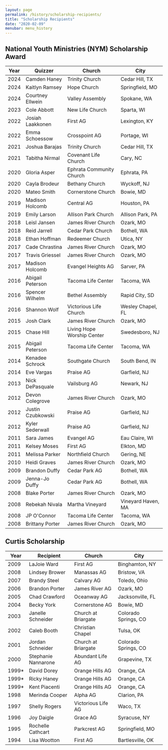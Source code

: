 ```yaml
---
layout: page
permalink: /history/scholarship-recipients/
title: "Scholarship Recipients"
date: "2020-02-09"
menubar: menu_history
---
```


## National Youth Ministries (NYM) Scholarship Award

| Year | Quizzer           | Church                     | City               |
| ---- | ----------------- | -------------------------- | ------------------ |
| 2024 | Camden Haney      | Trinity Church             | Cedar Hill, TX     |
| 2024 | Kaitlyn Ramsey    | Hope Church                | Springfield, MO    |
| 2024 | Courtney Ellwein  | Valley Assembly            | Spokane, WA        |
| 2023 | Cole Abbott       | New Life Church            | Sparta, WI         |
| 2022 | Josiah Laakkonen  | First AG                   | Lexington, KY      |
| 2022 | Emma Schoessow    | Crosspoint AG              | Portage, WI        |
| 2021 | Joshua Barajas    | Trinity Church             | Cedar Hill, TX     |
| 2021 | Tabitha Nirmal    | Covenant Life Church       | Cary, NC           |
| 2020 | Gloria Asper      | Ephrata Community Church   | Ephrata, PA        |
| 2020 | Cayla Brodeur     | Bethany Church             | Wyckoff, NJ        |
| 2020 | Mateo Smith       | Cornerstone Church         | Bowie, MD          |
| 2019 | Madison Holcomb   | Central AG                 | Houston, PA        |
| 2019 | Emily Larson      | Allison Park Church        | Allison Park, PA   |
| 2018 | Leisl Jansen      | James River Church         | Ozark, MO          |
| 2018 | Reid Jarrell      | Cedar Park Church          | Bothell, WA        |
| 2018 | Ethan Hoffman     | Redeemer Church            | Utica, NY          |
| 2017 | Cade Chrastina    | James River Church         | Ozark, MO          |
| 2017 | Travis Griessel   | James River Church         | Ozark, MO          |
| 2017 | Madison Holcomb   | Evangel Heights AG         | Sarver, PA         |
| 2016 | Abigail Peterson  | Tacoma Life Center         | Tacoma, WA         |
| 2016 | Spencer Wilhelm   | Bethel Assembly            | Rapid City, SD     |
| 2016 | Shannon Wolf      | Victorious Life Church     | Wesley Chapel, FL  |
| 2015 | Josh Clark        | James River Church         | Ozark, MO          |
| 2015 | Chase Hill        | Living Hope Worship Center | Swedesboro, NJ     |
| 2015 | Abigail Peterson  | Tacoma Life Center         | Tacoma, WA         |
| 2014 | Kenadee Schrock   | Southgate Church           | South Bend, IN     |
| 2014 | Eve Vargas        | Praise AG                  | Garfield, NJ       |
| 2013 | Nick DePasquale   | Vailsburg AG               | Newark, NJ         |
| 2012 | Devon Colegrove   | James River Church         | Ozark, MO          |
| 2012 | Justin Czubkowski | Praise AG                  | Garfield, NJ       |
| 2012 | Kyler Sederwall   | Praise AG                  | Garfield, NJ       |
| 2011 | Sara James        | Evangel AG                 | Eau Claire, WI     |
| 2011 | Kelsey Moses      | First AG                   | Elkton, MD         |
| 2011 | Melissa Parker    | Northfield Church          | Gering, NE         |
| 2010 | Heidi Graves      | James River Church         | Ozark, MO          |
| 2009 | Brandon Duffy     | Cedar Park AG              | Bothell, WA        |
| 2009 | Jenna-Jo Duffy    | Cedar Park AG              | Bothell, WA        |
| 2008 | Blake Porter      | James River Church         | Ozark, MO          |
| 2008 | Rebekah Nivala    | Martha Vineyard            | Vineyard Haven, MA |
| 2008 | JP O'Connor       | Tacoma Life Center         | Tacoma, WA         |
| 2008 | Brittany Porter   | James River Church         | Ozark, MO          |

## Curtis Scholarship

| Year   | Recipient           | Church              | City                 |
| ------ | ------------------- | ------------------- | -------------------- |
| 2009   | LaJoie Ward         | First AG            | Binghamton, NY       |
| 2008   | Lindsey Brower      | Manassas AG         | Bristow, VA          |
| 2007   | Brandy Steel        | Calvary AG          | Toledo, Ohio         |
| 2006   | Brandon Porter      | James River AG      | Ozark, MO            |
| 2005   | Chad Crawford       | Oceanway AG         | Jacksonville, FL     |
| 2004   | Becky York          | Cornerstone AG      | Bowie, MD            |
| 2003   | Janelle Schneider   | Church at Briargate | Colorado Springs, CO |
| 2002   | Caleb Booth         | Christian Chapel    | Tulsa, OK            |
| 2001   | Jordan Schneider    | Church at Briargate | Colorado Springs, CO |
| 2000   | Stephanie Nannarone | Abundant Life AG    | Grapevine, TX        |
| 1999\* | David Dorey         | Orange Hills AG     | Orange, CA           |
| 1999\* | Ricky Haney         | Orange Hills AG     | Orange, CA           |
| 1999\* | Kent Piacenti       | Orange Hills AG     | Orange, CA           |
| 1998   | Merinda Cooper      | Alpha AG            | Clarion, PA          |
| 1997   | Shelly Rogers       | Victorious Life AG  | Waco, TX             |
| 1996   | Joy Daigle          | Grace AG            | Syracuse, NY         |
| 1995   | Rochelle Cathcart   | Parkcrest AG        | Springfield, MO      |
| 1994   | Lisa Wootton        | First AG            | Bartlesville, OK     |
